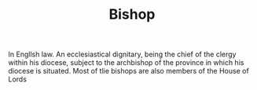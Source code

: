 ---
title: Bishop
letter: B
permalink: "/definitions/bld-bishop.html"
body: In Engllsh law. An ecclesiastical dignitary, being the chief of the clergy within
  his diocese, subject to the archbishop of the province in which his diocese is situated.
  Most of tlie bishops are also members of the House of Lords
published_at: '2018-07-07'
source: Black's Law Dictionary 2nd Ed (1910)
layout: post
---